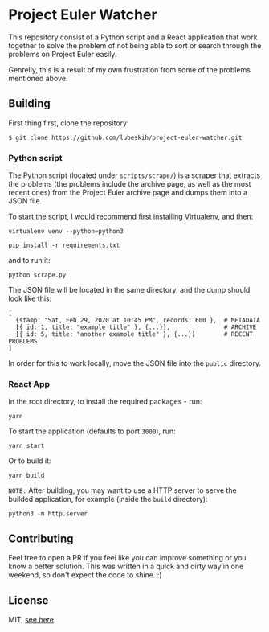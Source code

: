 # Project Euler Watcher

This repository consist of a Python script and a React application that work together to solve the problem
of not being able to sort or search through the problems
on Project Euler easily.

Genrelly, this is a result of my own frustration from some of the problems mentioned above.

## Building

First thing first, clone the repository:

```
$ git clone https://github.com/lubeskih/project-euler-watcher.git
```

### Python script

The Python script (located under `scripts/scrape/`) is a scraper that extracts the problems (the problems include the archive page, as well as the most recent ones) from the Project Euler archive page and dumps them into a JSON file.

To start the script, I would recommend first installing [Virtualenv](https://virtualenv.pypa.io/en/latest/), and then:

```
virtualenv venv --python=python3
```

```
pip install -r requirements.txt
```

and to run it:

```
python scrape.py
```

The JSON file will be located in the same directory, and the dump should look like this:

```
[
  {stamp: "Sat, Feb 29, 2020 at 10:45 PM", records: 600 },  # METADATA
  [{ id: 1, title: "example title" }, {...}],               # ARCHIVE
  [{ id: 5, title: "another example title" }, {...}]        # RECENT PROBLEMS
]
```

In order for this to work locally, move the JSON file into the `public` directory.

### React App

In the root directory, to install the required packages - run:

```
yarn
```

To start the application (defaults to port `3000`), run:

```
yarn start
```

Or to build it:

```
yarn build
```

`NOTE:` After building, you may want to use a HTTP server to serve the builded application, for example (inside the `build` directory):

```
python3 -m http.server
```

## Contributing

Feel free to open a PR if you feel like you can improve something or you know a better solution. This was written in a quick and dirty way in one weekend, so don't expect the code to shine. :)

## License

MIT, [see here](License.md).